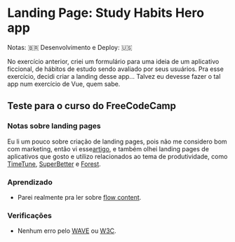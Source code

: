 # Landing Page: Study Habits Hero app
Notas: 🇧🇷
Desenvolvimento e Deploy: 🇺🇸

No exercício anterior, criei um formulário para uma ideia de um aplicativo ficcional, de hábitos de estudo sendo avaliado por seus usuários. Pra esse exercício, decidi criar a landing desse app... Talvez eu devesse fazer o tal app num exercício de Vue, quem sabe.

## Teste para o curso do FreeCodeCamp


### Notas sobre landing pages
Eu li um pouco sobre criação de landing pages, pois não me considero bom com marketing, então vi esse[artigo](https://blog.taboola.com/landing-page-best-practices-step-guide/), e também olhei landing pages de aplicativos que gosto e utilizo relacionados ao tema de produtividade, como [TimeTune](https://timetune.app/), [SuperBetter](https://www.superbetter.com/) e [Forest](https://www.forestapp.cc/).

### Aprendizado
* Parei realmente pra ler sobre [flow content](https://html.spec.whatwg.org/multipage/dom.html#flow-content-2).

### Verificações
* Nenhum erro pelo [WAVE](https://wave.webaim.org/) ou [W3C](https://validator.w3.org/).

